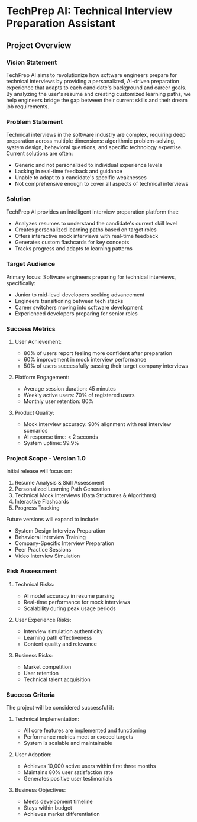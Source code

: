 # TechPrep AI: Technical Interview Preparation Assistant
## Project Overview

### Vision Statement
TechPrep AI aims to revolutionize how software engineers prepare for technical interviews by providing a personalized, AI-driven preparation experience that adapts to each candidate's background and career goals. By analyzing the user's resume and creating customized learning paths, we help engineers bridge the gap between their current skills and their dream job requirements.

### Problem Statement
Technical interviews in the software industry are complex, requiring deep preparation across multiple dimensions: algorithmic problem-solving, system design, behavioral questions, and specific technology expertise. Current solutions are often:
- Generic and not personalized to individual experience levels
- Lacking in real-time feedback and guidance
- Unable to adapt to a candidate's specific weaknesses
- Not comprehensive enough to cover all aspects of technical interviews

### Solution
TechPrep AI provides an intelligent interview preparation platform that:
- Analyzes resumes to understand the candidate's current skill level
- Creates personalized learning paths based on target roles
- Offers interactive mock interviews with real-time feedback
- Generates custom flashcards for key concepts
- Tracks progress and adapts to learning patterns

### Target Audience
Primary focus: Software engineers preparing for technical interviews, specifically:
- Junior to mid-level developers seeking advancement
- Engineers transitioning between tech stacks
- Career switchers moving into software development
- Experienced developers preparing for senior roles

### Success Metrics
1. User Achievement:
   - 80% of users report feeling more confident after preparation
   - 60% improvement in mock interview performance
   - 50% of users successfully passing their target company interviews

2. Platform Engagement:
   - Average session duration: 45 minutes
   - Weekly active users: 70% of registered users
   - Monthly user retention: 80%

3. Product Quality:
   - Mock interview accuracy: 90% alignment with real interview scenarios
   - AI response time: < 2 seconds
   - System uptime: 99.9%

### Project Scope - Version 1.0
Initial release will focus on:
1. Resume Analysis & Skill Assessment
2. Personalized Learning Path Generation
3. Technical Mock Interviews (Data Structures & Algorithms)
4. Interactive Flashcards
5. Progress Tracking

Future versions will expand to include:
- System Design Interview Preparation
- Behavioral Interview Training
- Company-Specific Interview Preparation
- Peer Practice Sessions
- Video Interview Simulation


### Risk Assessment
1. Technical Risks:
   - AI model accuracy in resume parsing
   - Real-time performance for mock interviews
   - Scalability during peak usage periods

2. User Experience Risks:
   - Interview simulation authenticity
   - Learning path effectiveness
   - Content quality and relevance

3. Business Risks:
   - Market competition
   - User retention
   - Technical talent acquisition

### Success Criteria
The project will be considered successful if:
1. Technical Implementation:
   - All core features are implemented and functioning
   - Performance metrics meet or exceed targets
   - System is scalable and maintainable

2. User Adoption:
   - Achieves 10,000 active users within first three months
   - Maintains 80% user satisfaction rate
   - Generates positive user testimonials

3. Business Objectives:
   - Meets development timeline
   - Stays within budget
   - Achieves market differentiation